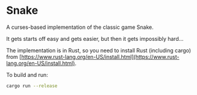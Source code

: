 # Snake

A curses-based implementation of the classic game Snake.

It gets starts off easy and gets easier, but then it gets impossibly hard...

The implementation is in Rust, so you need to install Rust (including cargo) from [https://www.rust-lang.org/en-US/install.html](https://www.rust-lang.org/en-US/install.html).

To build and run:

```bash
cargo run --release
```
